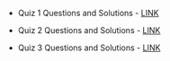 
- Quiz 1 Questions and Solutions - [LINK](https://docs.google.com/document/d/1AP86MF1FC3Jhe7v0WzpqHF19erg27KEVT5_N7rMALwY/edit)

- Quiz 2 Questions and Solutions - [LINK](https://docs.google.com/document/d/1srOUfWfXut-0WTv2MS2o339yw7x2oQv2aK-AXWrQwzM/edit?usp=sharing)

- Quiz 3 Questions and Solutions - [LINK](https://docs.google.com/document/d/1_v_5OKTLIAIRNRTIIwKsjflwCPeuhBIBoEBwk-2UhH8/edit?usp=sharing) 

